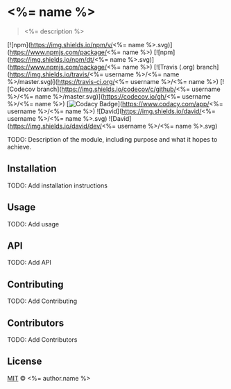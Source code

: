 # <%= name %>

> <%= description %>

[![npm](https://img.shields.io/npm/v/<%= name %>.svg)](https://www.npmjs.com/package/<%= name %>)
[![npm](https://img.shields.io/npm/dt/<%= name %>.svg)](https://www.npmjs.com/package/<%= name %>)
[![Travis (.org) branch](https://img.shields.io/travis/<%= username %>/<%= name %>/master.svg)](https://travis-ci.org/<%= username %>/<%= name %>)
[![Codecov branch](https://img.shields.io/codecov/c/github/<%= username %>/<%= name %>/master.svg)](https://codecov.io/gh/<%= username %>/<%= name %>)
[![Codacy Badge](https://img.shields.io/codacy/grade/7a8d74018aec416d8a074142f58deb4c.svg)](https://www.codacy.com/app/<%= username %>/<%= name %>)
![David](https://img.shields.io/david/<%= username %>/<%= name %>.svg)
![David](https://img.shields.io/david/dev/<%= username %>/<%= name %>.svg)

TODO: Description of the module, including purpose and what it hopes to achieve.

## Installation

TODO: Add installation instructions

## Usage

TODO: Add usage

## API

TODO: Add API

## Contributing

TODO: Add Contributing

## Contributors

TODO: Add Contributors

## License

[MIT](LICENSE) © <%= author.name %>

